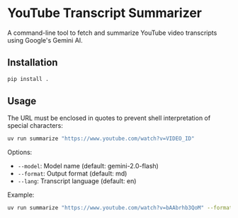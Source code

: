# YouTube Transcript Summarizer

A command-line tool to fetch and summarize YouTube video transcripts using Google's Gemini AI.

## Installation

```bash
pip install .
```

## Usage

The URL must be enclosed in quotes to prevent shell interpretation of special characters:

```bash
uv run summarize "https://www.youtube.com/watch?v=VIDEO_ID"
```

Options:
- `--model`: Model name (default: gemini-2.0-flash)
- `--format`: Output format (default: md)
- `--lang`: Transcript language (default: en)

Example:
```bash
uv run summarize "https://www.youtube.com/watch?v=bAAbrhb3QoM" --format txt
```

